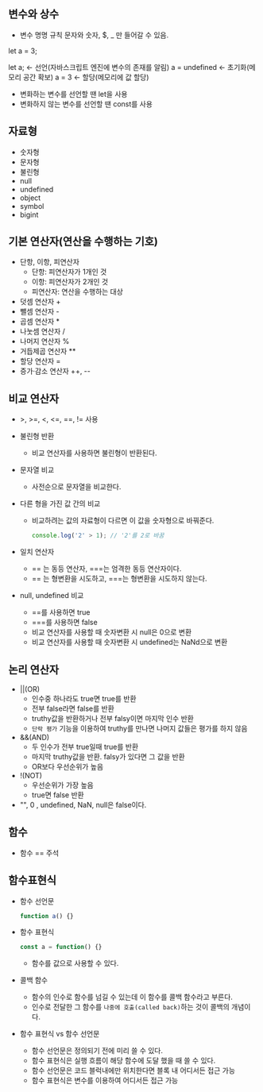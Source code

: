 ## 변수와 상수

- 변수 명명 규칙
  문자와 숫자, $, _ 만 들어갈 수 있음.

let a = 3;

let a; <- 선언(자바스크립트 엔진에 변수의 존재를 알림)
a = undefined <- 초기화(메모리 공간 확보)
a = 3 <- 할당(메모리에 값 할당)

- 변화하는 변수를 선언할 땐 let을 사용
- 변화하지 않는 변수를 선언할 땐 const를 사용

## 자료형

- 숫자형
- 문자형
- 불린형
- null
- undefined
- object
- symbol
- bigint

## 기본 연산자(연산을 수행하는 기호)
- 단항, 이항, 피연산자
  - 단항: 피연산자가 1개인 것
  - 이항: 피연산자가 2개인 것
  - 피연산자: 연산을 수행하는 대상
- 덧셈 연산자 +
- 뺄셈 연산자 -
- 곱셈 연산자 *
- 나눗셈 연산자 /
- 나머지 연산자 %
- 거듭제곱 연산자 **
- 할당 연산자 =
- 증가·감소 연산자 ++, --

## 비교 연산자
- \>, >=, <, <=, ==, != 사용
- 불린형 반환
  - 비교 연산자를 사용하면 불린형이 반환된다.
  
- 문자열 비교
  - 사전순으로 문자열을 비교한다.

- 다른 형을 가진 값 간의 비교
  - 비교하려는 값의 자료형이 다르면 이 값을 숫자형으로 바꿔준다.
    ```js
    console.log('2' > 1); // '2'를 2로 바꿈
    ```

- 일치 연산자
  - == 는 동등 연산자, ===는 엄격한 동등 연산자이다.
  - == 는  형변환을 시도하고, ===는 형변환을 시도하지 않는다.

- null, undefined 비교
  - ==를 사용하면 true
  - ===를 사용하면 false
  - 비교 연산자를 사용할 때 숫자변환 시 null은 0으로 변환
  - 비교 연산자를 사용할 때 숫자변환 시 undefined는 NaNd으로 변환

## 논리 연산자
- ||(OR)
  - 인수중 하나라도 true면 true를 반환
  - 전부 false라면 false를 반환
  - truthy값을 반환하거나 전부 falsy이면 마지막 인수 반환
  - `단락 평가` 기능을 이용하여 truthy를 만나면 나머지 값들은 평가를 하지 않음
- &&(AND)
  - 두 인수가 전부 true일때 true를 반환
  - 마지막 truthy값을 반환. falsy가 있다면 그 값을 반환
  - OR보다 우선순위가 높음
- !(NOT)
  - 우선순위가 가장 높음
  - true면 false 반환
- "", 0 , undefined, NaN, null은 false이다.

## 함수
- 함수 == 주석

## 함수표현식
- 함수 선언문
   ```js
  function a() {}
  ```
- 함수 표현식
  ```js
  const a = function() {}
  ```
  - 함수를 값으로 사용할 수 있다.

- 콜백 함수
  - 함수의 인수로 함수를 넘길 수 있는데 이 함수를 콜백 함수라고 부른다.
  - 인수로 전달한 그 함수를 `나중에 호출(called back)`하는 것이 콜백의 개념이다.

- 함수 표현식 vs 함수 선언문
  - 함수 선언문은 정의되기 전에 미리 쓸 수 있다.
  - 함수 표현식은 실행 흐름이 해당 함수에 도달 했을 때 쓸 수 있다.
  - 함수 선언문은 코드 블럭내에만 위치한다면 블록 내 어디서든 접근 가능
  - 함수 표현식은 변수를 이용하여 어디서든 접근 가능
  


